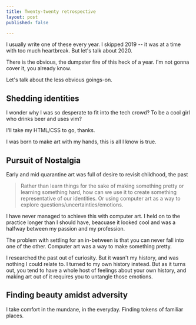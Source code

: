 ```yaml
---
title: Twenty-twenty retrospective
layout: post
published: false

---
```


I usually write one of these every year. I skipped 2019 -- it was at a time with too much heartbreak. But let's talk about 2020.

There is the obvious, the dumpster fire of this heck of a year. I'm not gonna cover it, you already know.

Let's talk about the less obvious goings-on.

## Shedding identities

I wonder why I was so desperate to fit into the tech crowd? To be a cool girl who drinks beer and uses vim?

I'll take my HTML/CSS to go, thanks.

I was born to make art with my hands, this is all I know is true.

## Pursuit of Nostalgia

Early and mid quarantine art was full of desire to revisit childhood, the past

> Rather than learn things for the sake of making something pretty or learning something hard, how can we use it to create something representative of our identities. Or using computer art as a way to explore questions/uncertainties/emotions.

I have never managed to achieve this with computer art. I held on to the practice longer than I should have, beacuase it looked cool and was a halfway between my passion and my profession.

The problem with settling for an in-between is that you can never fall into one of the other. Computer art was a way to make something pretty.

I researched the past out of curiosity. But it wasn't my history, and was nothing I could relate to. I turned to my own history instead. But as it turns out, you tend to have a whole host of feelings about your own history, and making art out of it requires you to untangle those emotions.

## Finding beauty amidst adversity

I take comfort in the mundane, in the everyday. Finding tokens of familiar places. 